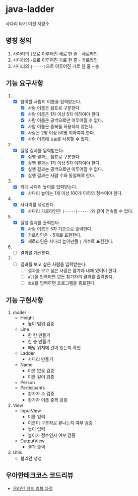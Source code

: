# java-ladder

사다리 타기 미션 저장소

## 명칭 정의
1. 사다리의 `|`으로 이루어진 세로 한 줄 - 세로라인
2. 사다리의 `-`으로 이루어진 가로 한 줄 - 가로라인
3. 사다리의 `|-----|`으로 이루어진 가로 한 줄 - 층

## 기능 요구사항
1. - [x] 참여할 사람의 이름을 입력받는다.
      - [x] 사람 이름은 쉼표로 구분한다.
      - [x] 사람 이름은 1자 이상 5자 이하여야 한다.
      - [x] 사람 이름은 공백으로만 이루어질 수 없다.
      - [x] 사람 이름은 중복을 허용하지 않는다.
      - [x] 사람은 2명 이상 50명 이하여야 한다.
      - [x] 사람 이름에 `종료`를 사용할 수 없다.
2. - [x] 실행 결과를 입력받는다.
      - [x] 실행 결과는 쉼표로 구분한다.
      - [x] 실행 결과는 1자 이상 5자 이하여야 한다.
      - [x] 실행 결과는 공백으로만 이루어질 수 없다.
      - [x] 실행 결과는 사람 수와 동일해야 한다.
3. - [x] 최대 사다리 높이를 입력받는다.
      - [x] 사다리 높이는 1개 이상 100개 이하의 정수여야 한다.
4. - [x] 사다리를 생성한다.
      - [x] 사다리 가로라인은 `|-----|-----|`와 같이 연속할 수 없다.
5. - [x] 실행 결과를 출력한다.
      - [x] 사람 이름은 5자 기준으로 출력한다.
      - [x] 가로라인은 `-` 5개로 표현한다.
      - [x] 세로라인은 사다리 높이만큼 `|` 개수로 표현한다.
6. - [ ] 결과를 계산한다.
7. - [ ] 결과를 보고 싶은 사람을 입력받는다.
      - [ ] 결과를 보고 싶은 사람은 참가자 내에 있어야 한다.
      - [ ] `all`을 입력하면 모든 참가자의 결과를 출력한다.
      - [ ] `종료`를 입력하면 프로그램을 종료한다.
   
## 기능 구현사항
1. model
    - Height
      - 높이 범위 검증
    - Line
      - 한 칸 만들기
      - 한 층 만들기
      - 해당 위치에 칸이 있는지 확인
    - Ladder
      - 사다리 만들기
    - Name
      - 이름 없음 검증
      - 이름 길이 검증
    - Person
    - Participants
      - 참가자 수 검증
      - 참가자 이름 중복 검증
2. View
    - InputView
        - 이름 입력
        - 이름이 구분자로 끝나는지 여부 검증
        - 높이 입력
        - 높이가 정수인지 여부 검증
    - OutputView
        - 결과 출력
3. Utils
    - 불리안 생성

## 우아한테크코스 코드리뷰

- [온라인 코드 리뷰 과정](https://github.com/woowacourse/woowacourse-docs/blob/master/maincourse/README.md)

